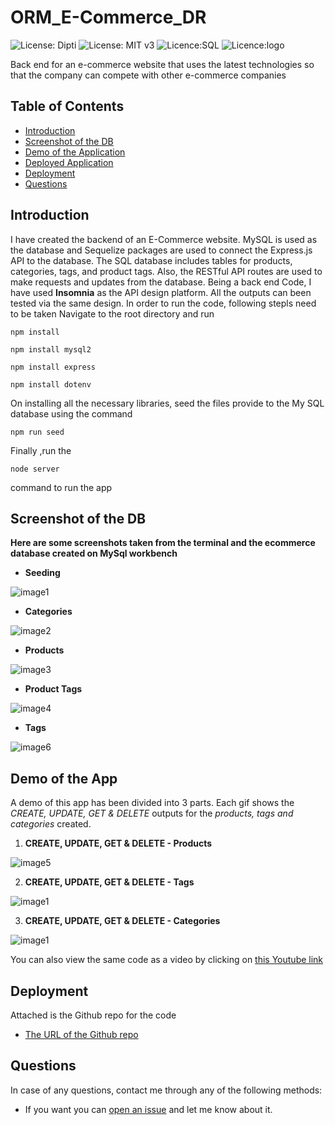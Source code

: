 # ORM_E-Commerce_DR

![License: Dipti](https://img.shields.io/badge/Coder-Dipti'sCode-yellow.svg)
![License: MIT v3](https://img.shields.io/badge/License-MIT-red.svg)
![Licence:SQL](https://img.shields.io/badge/DB-MySql-green.svg)
![Licence:logo](https://img.shields.io/badge/Package-Sequelize-orange.svg)


Back end for an e-commerce website that uses the latest technologies so that the company can compete with other e-commerce companies
## Table of Contents
* [Introduction](#introduction)
* [Screenshot of the DB](#db)
* [Demo of the Application](#demo)
* [Deployed Application](#web)
* [Deployment](#installations)
* [Questions](#ques)

 ## Introduction 
I have created the backend of an E-Commerce website. MySQL is used as the database and Sequelize packages are used to connect the Express.js API to the database. The SQL database includes tables for products, categories, tags, and product tags. Also, the RESTful API routes are used to make requests and updates from the database. Being a back end Code, I have used __Insomnia__ as the API design platform. All the outputs can been tested via the same design.
 In order to run the code, following stepls need to be taken 
  Navigate to the root directory and run 
  ```
npm install
```

 ```
npm install mysql2
```

 ```
npm install express
```

 ```
npm install dotenv

```
  On installing all the necessary libraries, seed the files provide to the My SQL database using the command
   ```
npm run seed

```
Finally ,run the 
   ```
node server 

```
command to run the app

 ## Screenshot of the DB
 
 __Here are some screenshots taken from the terminal and the ecommerce database created on MySql workbench__
 
  * __Seeding__
  
 ![image1](Assets/seed.png)
 
 
  * __Categories__
  
  ![image2](Assets/cat.png)
  
 
   * __Products__
   
  ![image3](Assets/product.png)
  
  
   * __Product Tags__
   
  ![image4](Assets/prodtag.png)
  
  
  * __Tags__
  
  ![image6](Assets/tag.png)
  
 
 ## Demo of the App
 A demo of this app has been divided into 3 parts. Each gif shows the _CREATE, UPDATE, GET & DELETE_ outputs for the _products, tags and categories_ created.
 
 1. __CREATE, UPDATE, GET & DELETE - Products__
 
 ![image5](Assets/products.gif)
 
 2. __CREATE, UPDATE, GET & DELETE - Tags__
 
 ![image1](Assets/products.gif)
 
  3. __CREATE, UPDATE, GET & DELETE - Categories__
  
 ![image1](Assets/categories.gif)
 
 You can also view the same code as a video by clicking on [this Youtube link](https://www.youtube.com/watch?v=AwkMgw_AwpU)

 

 
 ## Deployment
 Attached is the Github repo for the code
   * [The URL of the Github repo](https://github.com/Dipti2021/ORM_E-Commerce_DR)
   

 ## Questions
In case of any questions, contact me through any of the following methods:
 * If you want you can [open an issue](https://github.com/Dipti2021/ORM_E-Commerce_DR/issues) and let me know about it.


    
